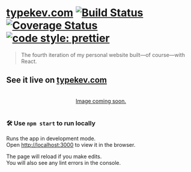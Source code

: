 # [typekev.com](https://typekev.com/) [![Build Status](https://travis-ci.com/typekev/typekev-site.svg?branch=4.0)](https://travis-ci.com/typekev/typekev-site) [![Coverage Status](https://coveralls.io/repos/github/typekev/typekev-site/badge.svg?branch=4.0)](https://coveralls.io/github/typekev/typekev-site?branch=4.0) [![code style: prettier](https://img.shields.io/badge/code_style-prettier-ff69b4.svg)](https://github.com/prettier/prettier)

> The fourth iteration of my personal website built&mdash;of course&mdash;with React.

## See it live on [typekev.com](https://typekev.com/)

<br/>
<a href="https://typekev.com">
  <div align="center">
    Image coming soon.
  </div>
</a>
<br/>

### :hammer_and_wrench: Use `npm start` to run locally

Runs the app in development mode.<br>
Open [http://localhost:3000](http://localhost:3000) to view it in the browser.

The page will reload if you make edits.<br>
You will also see any lint errors in the console.
